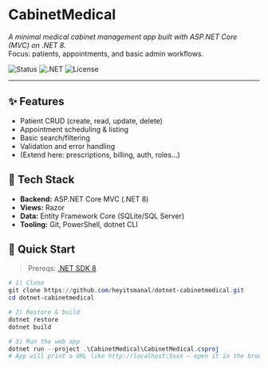 # CabinetMedical

_A minimal medical cabinet management app built with ASP.NET Core (MVC) on .NET 8._  
Focus: patients, appointments, and basic admin workflows.

![Status](https://img.shields.io/badge/status-active-success)
![.NET](https://img.shields.io/badge/.NET-8.0-blue)
![License](https://img.shields.io/badge/license-MIT-lightgrey)

---

## ✨ Features
- Patient CRUD (create, read, update, delete)
- Appointment scheduling & listing
- Basic search/filtering
- Validation and error handling
- (Extend here: prescriptions, billing, auth, roles…)

## 🧰 Tech Stack
- **Backend:** ASP.NET Core MVC (.NET 8)
- **Views:** Razor
- **Data:** Entity Framework Core (SQLite/SQL Server)
- **Tooling:** Git, PowerShell, dotnet CLI

## 🚀 Quick Start

> Prereqs: [.NET SDK 8](https://dotnet.microsoft.com/en-us/download)

```powershell
# 1) Clone
git clone https://github.com/heyitsmanal/dotnet-cabinetmedical.git
cd dotnet-cabinetmedical

# 2) Restore & build
dotnet restore
dotnet build

# 3) Run the web app
dotnet run --project .\CabinetMedical\CabinetMedical.csproj
# App will print a URL like http://localhost:5xxx — open it in the browser

